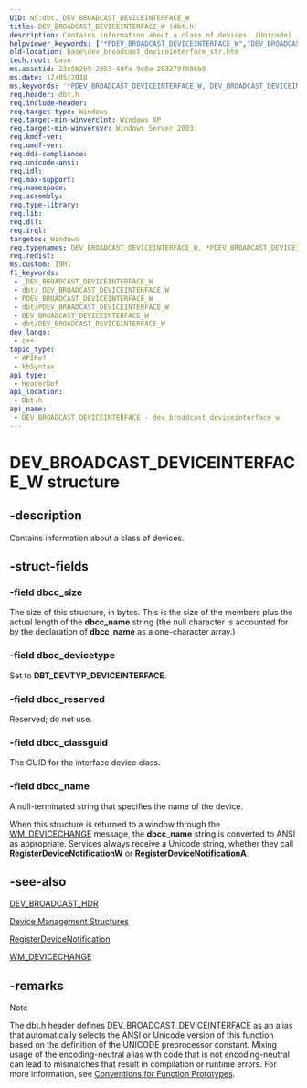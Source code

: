 ```yaml
---
UID: NS:dbt._DEV_BROADCAST_DEVICEINTERFACE_W
title: DEV_BROADCAST_DEVICEINTERFACE_W (dbt.h)
description: Contains information about a class of devices. (Unicode)
helpviewer_keywords: ["*PDEV_BROADCAST_DEVICEINTERFACE_W","DEV_BROADCAST_DEVICEINTERFACE","DEV_BROADCAST_DEVICEINTERFACE structure","DEV_BROADCAST_DEVICEINTERFACE_W","PDEV_BROADCAST_DEVICEINTERFACE","PDEV_BROADCAST_DEVICEINTERFACE structure pointer","_win32_dev_broadcast_deviceinterface_str","base.dev_broadcast_deviceinterface_str","dbt/DEV_BROADCAST_DEVICEINTERFACE","dbt/PDEV_BROADCAST_DEVICEINTERFACE"]
old-location: base\dev_broadcast_deviceinterface_str.htm
tech.root: base
ms.assetid: 23e6b2b9-2053-4dfa-9c0a-283279f086b8
ms.date: 12/05/2018
ms.keywords: '*PDEV_BROADCAST_DEVICEINTERFACE_W, DEV_BROADCAST_DEVICEINTERFACE, DEV_BROADCAST_DEVICEINTERFACE structure, DEV_BROADCAST_DEVICEINTERFACE_W, PDEV_BROADCAST_DEVICEINTERFACE, PDEV_BROADCAST_DEVICEINTERFACE structure pointer, _win32_dev_broadcast_deviceinterface_str, base.dev_broadcast_deviceinterface_str, dbt/DEV_BROADCAST_DEVICEINTERFACE, dbt/PDEV_BROADCAST_DEVICEINTERFACE'
req.header: dbt.h
req.include-header: 
req.target-type: Windows
req.target-min-winverclnt: Windows XP
req.target-min-winversvr: Windows Server 2003
req.kmdf-ver: 
req.umdf-ver: 
req.ddi-compliance: 
req.unicode-ansi: 
req.idl: 
req.max-support: 
req.namespace: 
req.assembly: 
req.type-library: 
req.lib: 
req.dll: 
req.irql: 
targetos: Windows
req.typenames: DEV_BROADCAST_DEVICEINTERFACE_W, *PDEV_BROADCAST_DEVICEINTERFACE_W
req.redist: 
ms.custom: 19H1
f1_keywords:
 - _DEV_BROADCAST_DEVICEINTERFACE_W
 - dbt/_DEV_BROADCAST_DEVICEINTERFACE_W
 - PDEV_BROADCAST_DEVICEINTERFACE_W
 - dbt/PDEV_BROADCAST_DEVICEINTERFACE_W
 - DEV_BROADCAST_DEVICEINTERFACE_W
 - dbt/DEV_BROADCAST_DEVICEINTERFACE_W
dev_langs:
 - c++
topic_type:
 - APIRef
 - kbSyntax
api_type:
 - HeaderDef
api_location:
 - Dbt.h
api_name:
 - DEV_BROADCAST_DEVICEINTERFACE - dev_broadcast_deviceinterface_w
---
```


# DEV_BROADCAST_DEVICEINTERFACE_W structure


## -description

Contains information about a class of devices.

## -struct-fields

### -field dbcc_size

The size of this structure, in bytes. This is the size of the members plus the actual length of the 
      <b>dbcc_name</b> string (the null character is accounted for by the declaration of 
      <b>dbcc_name</b> as a one-character array.)

### -field dbcc_devicetype

Set to <b>DBT_DEVTYP_DEVICEINTERFACE</b>.

### -field dbcc_reserved

Reserved; do not use.

### -field dbcc_classguid

The GUID for the interface device class.

### -field dbcc_name

A null-terminated string that specifies the name of the device.

When this structure is returned to a window through the 
       <a href="/windows/desktop/DevIO/wm-devicechange">WM_DEVICECHANGE</a> message, the 
       <b>dbcc_name</b> string is converted to ANSI as appropriate. Services always receive a 
       Unicode string, whether they call 
       <b>RegisterDeviceNotificationW</b> 
       or 
       <b>RegisterDeviceNotificationA</b>.

## -see-also

<a href="/windows/desktop/api/dbt/ns-dbt-dev_broadcast_hdr">DEV_BROADCAST_HDR</a>



<a href="/windows/desktop/DevIO/device-management-structures">Device Management Structures</a>



<a href="/windows/desktop/api/winuser/nf-winuser-registerdevicenotificationa">RegisterDeviceNotification</a>



<a href="/windows/desktop/DevIO/wm-devicechange">WM_DEVICECHANGE</a>

## -remarks

> [!NOTE]
> The dbt.h header defines DEV_BROADCAST_DEVICEINTERFACE as an alias that automatically selects the ANSI or Unicode version of this function based on the definition of the UNICODE preprocessor constant. Mixing usage of the encoding-neutral alias with code that is not encoding-neutral can lead to mismatches that result in compilation or runtime errors. For more information, see [Conventions for Function Prototypes](/windows/win32/intl/conventions-for-function-prototypes).
